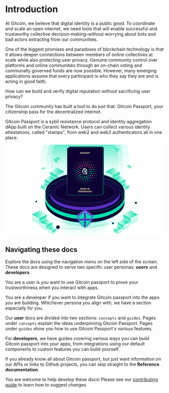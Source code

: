# Introduction

At Gitcoin, we believe that digital identity is a public good. To coordinate and scale an open internet, we need tools that will enable successful and trustworthy collective decision-making–without worrying about bots and bad actors extracting from our communities.

One of the biggest promises and paradoxes of blockchain technology is that it allows deeper connections between members of online collectives at scale while also protecting user privacy. Genuine community control over platforms and online communities through an on-chain voting and communally governed funds are now possible. However, many emerging applications assume that every participant is who they say they are and is acting in good faith. 

How can we build and verify digital reputation without sacrificing user privacy? 

The Gitcoin community has built a tool to do just that: Gitcoin Passport, your citizenship pass for the decentralized internet. 

Gitcoin Passport is a sybil resistance protocol and identity aggregation dApp built on the Ceramic Network. Users can collect various identity attestations, called "stamps", from web2 and web3 authenticators all in one place.
 
  
![passport](assets/passport-hero.png)

## Navigating these docs

Explore the docs using the navigation menu on the left side of the screen. These docs are designed to serve two specific user personas: **users** and **developers**. 

You are a user is you want to use Gitcoin passport to prove your trustworthiness when you interact with apps. 

You are a developer if you want to integrate Gitcoin passport into the apps you are building. Whichever persona you align with, we have a section especially for you.

Our **user** docs are divided into two sections: `concepts` and `guides`. Pages under `concepts` explain the ideas underpinning Gitcoin Passport. Pages under `guides` show you how to use Gitcoin Passport's various features.

For **developers**, we have guides covering various ways you can build Gitcoin passport into your apps, from integrations using our default components to custom features you can build yourself.

If you already know all about Gitcoin passport, but just want information on our APIs or links to Github projects, you can skip straight to the **Reference documentation**.

You are welcome to help develop these docs! Please see our [contributing guide](additional/contributing.md) to learn how to suggest changes.